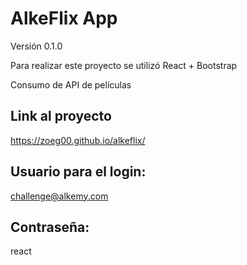 # AlkeFlix App

Versión 0.1.0

Para realizar este proyecto se utilizó React + Bootstrap

Consumo de API de películas

## Link al proyecto

https://zoeg00.github.io/alkeflix/

## Usuario para el login:

challenge@alkemy.com

## Contraseña:

react
